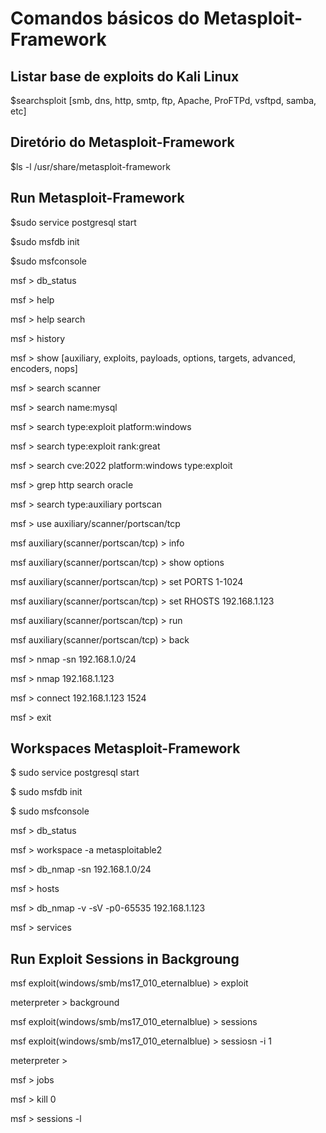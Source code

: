 # Comandos básicos do Metasploit-Framework

## Listar base de exploits do Kali Linux

$searchsploit <name service> [smb, dns, http, smtp, ftp, Apache, ProFTPd, vsftpd, samba, etc]

## Diretório do Metasploit-Framework

$ls -l /usr/share/metasploit-framework

## Run Metasploit-Framework

$sudo service postgresql start

$sudo msfdb init

$sudo msfconsole

msf > db_status

msf > help

msf > help search

msf > history

msf > show [auxiliary, exploits, payloads, options, targets, advanced, encoders, nops]

msf > search scanner

msf > search name:mysql

msf > search type:exploit platform:windows

msf > search type:exploit rank:great

msf > search cve:2022 platform:windows type:exploit

msf > grep http search oracle

msf > search type:auxiliary portscan

msf > use auxiliary/scanner/portscan/tcp

msf  auxiliary(scanner/portscan/tcp) > info

msf  auxiliary(scanner/portscan/tcp) > show options

msf  auxiliary(scanner/portscan/tcp) > set PORTS 1-1024

msf  auxiliary(scanner/portscan/tcp) > set RHOSTS 192.168.1.123

msf  auxiliary(scanner/portscan/tcp) > run

msf  auxiliary(scanner/portscan/tcp) > back

msf > nmap -sn 192.168.1.0/24

msf > nmap 192.168.1.123

msf > connect 192.168.1.123 1524

msf > exit

## Workspaces Metasploit-Framework

$ sudo service postgresql start

$ sudo msfdb init

$ sudo msfconsole

msf > db_status

msf > workspace -a metasploitable2

msf > db_nmap -sn 192.168.1.0/24

msf > hosts

msf > db_nmap -v -sV -p0-65535 192.168.1.123

msf > services

## Run Exploit Sessions in Backgroung

msf exploit(windows/smb/ms17_010_eternalblue) > exploit

meterpreter > background

msf exploit(windows/smb/ms17_010_eternalblue) > sessions

msf exploit(windows/smb/ms17_010_eternalblue) > sessiosn -i 1

meterpreter >

msf > jobs

msf > kill 0

msf > sessions -l

